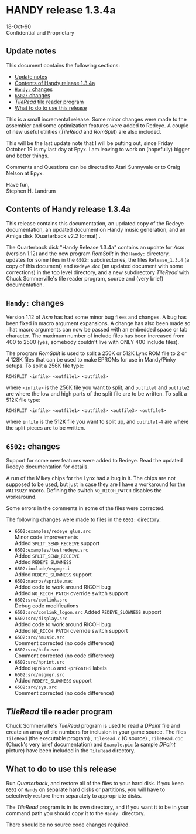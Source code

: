 # HANDY release 1.3.4a

18-Oct-90  
Confidential and Proprietary

## Update notes

This document contains the following sections:

- [Update notes](#update-notes)
- [Contents of Handy release 1.3.4a](#contents-of-handy-release-134a) 
- [`Handy:` changes](#handy-changes)
- [`6502:` changes](#6502-changes)
- [*TileRead* tile reader program](#tileread-tile-reader-program)
- [What to do to use this release](#what-to-do-to-use-this-release)

This is a small incremental release. Some minor changes were made to the assembler and some optimization features were added to Redeye. A couple of new useful utilities (*TileRead* and *RomSplit*) are also included.

This will be the last update note that I will be putting out, since Friday October 19 is my last day at Epyx. I am leaving to work on (hopefully) bigger and better things.

Comments and Questions can be directed to Atari Sunnyvale or to Craig Nelson at Epyx.

Have fun,  
Stephen H. Landrum

## Contents of Handy release 1.3.4a

This release contains this documentation, an updated copy of the Redeye documentation, an updated document on Handy music generation, and an Amiga disk (Quarterback v2.2 format) .

The Quarterback disk "Handy Release 1.3.4a" contains an update for *Asm* (version 1.12) and the new program *RomSplit* in the `Handy:` directory, updates for some files in the `6502:` subdirectories, the files `Release_1.3.4` (a copy of this document) and `Redeye.doc` (an updated document with some corrections) in the top level directory, and a new subdirectory *TileRead* with Chuck Sommerville's tile reader program, source and (very brief) documentation.

## `Handy:` changes

Version 1.12 of *Asm* has had some minor bug fixes and changes. A bug has been fixed in macro argument expansions. A change has also been made so +hat macro arguments can now be passed with an embedded space or tab character. The maximum number of include files has been increased from 400 to 2500 (yes, somebody couldn't live with ONLY 400 include files).

The program *RomSplit* is used to split a 256K or 512K Lynx ROM file to 2 or 4 128K files that can be used to make EPROMs for use in Mandy/Pinky setups. To split a 256K file type:

```
ROMSPLIT <infile> <outfilel> <outfile2>
```

where `<infile>` is the 256K file you want to split, and `outfilel` and `outfile2` are where the low and high parts of the split file are to be written. To split a 512K file type:

```
ROMSPLIT <infile> <outfile1> <outfile2> <outfile3> <outfile4>
```

where `infile` is the 512K file you want to split up, and `outfile1-4` are where the split pieces are to be written.

## `6502:` changes

Support for some new features were added to Redeye. Read the updated Redeye documentation for details.

A run of the Mikey chips for the Lynx had a bug in it. The chips are not supposed to be used, but just in case they are I have a workaround for the `WAITSUZY` macro. Defining the switch `NO_RICOH_PATCH` disables the workaround.

Some errors in the comments in some of the files were corrected.

The following changes were made to files in the `6502:` directory: 

- `6502:examples/redeye_glue.src`  
  Minor code improvements  
  Added `SPLIT_SEND_RECEIVE` support
- `6502:examples/testredeye.src`  
  Added `SPLIT_SEND_RECEIVE`  
  Added `REDEYE_SLOWNESS`
- `6502:include/msgmgr.i`  
  Added `REDEYE_SLOWNESS` support
- `6502:macros/sprite.mac`  
  Added code to work around RICOH bug  
  Added `NO_RICOH_PATCH` override switch support
- `6502:src/comlink.src`  
  Debug code modifications
- `6502:src/comlink_logon.src`
  Added `REDEYE_SLOWNESS` support
- `6502:src/display.src`  
  Added code to work around RICOH bug  
  Added `NO_RICOH PATCH` override switch support
- `6502:src/hmusic.src`  
  Comment corrected (no code difference)
- `6502:src/hsfx.src`  
  Comment corrected (no code difference)
- `6502:src/hprint.src`  
  Added `HprFontLo` and `HprFontHi` labels
- `6502:src/msgmgr.src`  
  Added `REDEYE_SLOWNESS` support
- `6502:src/sys.src`  
  Comment corrected (no code difference)

## *TileRead* tile reader program

Chuck Sommerville's *TileRead* program is used to read a *DPaint* file and create an array of tile numbers for inclusion in your game source. The files `TileRead` (the executable program) , `TileRead.c` (C source) , `TileRead.doc` (Chuck's very brief documentation) and `Example.pic` (a sample *DPaint* picture) have been included in the `TileRead` directory.

## What to do to use this release

Run *Quarterback*, and restore all of the files to your hard disk. If you keep `6502` or `Handy` on separate hard disks or partitions, you will have to selectively restore them separately to appropriate disks.

The *TileRead* program is in its own directory, and if you want it to be in your command path you should copy it to the `Handy:` directory.

There should be no source code changes required.
